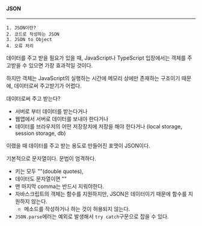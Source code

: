 #### JSON

---

```
1. JSON이란?
2. 코드로 작성하는 JSON
3. JSON to Object
4. 오류 처리
```

데이터를 주고 받을 필요가 있을 때,
JavaScript나 TypeScript 입장에서는
객체를 주고받을 수 있으면 가장 효과적일 것이다.

하지만 객체는 JavaScript의 실행하는 시간에 메모리 상에만 존재하는 구조이기 때문에,
데이터로써 주고받기가 어렵다.

데이터로써 주고 받는다?

- 서버로 부터 데이터를 받는다거나
- 웹앱에서 서버로 데이터를 보내야 한다거나
- 데이터를 브라우저의 어떤 저장장치에 저장을 해야 한다거나 (local storage, session storage, db)

이랬을 때 데이터를 주고 받는 용도로 만들어진 포맷이 JSON이다.

기본적으로 문자열이다.
문법이 엄격하다.

- 키는 모두 ""(double quotes),
- 데이터도 문자열이면 ""
- 맨 마지막 comma는 반드시 지워야한다.
- 자바스크립트의 객체는 함수를 지원하지만, JSON은 데이터이기 때문에 함수를 지원하지 않는다.
  - 메소드를 작성하거나 하는 것이 허용되지 않는다.
- `JSON.parse`에러는 예외로 발생해서 `try catch`구문으로 잡을 수 있다.
